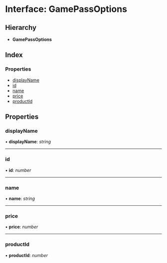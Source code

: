 
# Interface: GamePassOptions

## Hierarchy

* **GamePassOptions**

## Index

### Properties

* [displayName](_structures_game_.gamepassoptions.md#displayname)
* [id](_structures_game_.gamepassoptions.md#id)
* [name](_structures_game_.gamepassoptions.md#name)
* [price](_structures_game_.gamepassoptions.md#price)
* [productId](_structures_game_.gamepassoptions.md#productid)

## Properties

### <a id="displayname" name="displayname"></a>  displayName

• **displayName**: *string*

___

### <a id="id" name="id"></a>  id

• **id**: *number*

___

### <a id="name" name="name"></a>  name

• **name**: *string*

___

### <a id="price" name="price"></a>  price

• **price**: *number*

___

### <a id="productid" name="productid"></a>  productId

• **productId**: *number*
